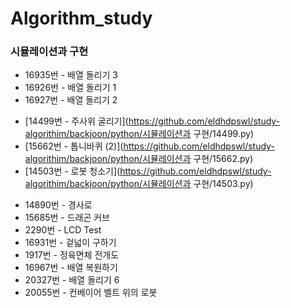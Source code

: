 # Algorithm_study

### 시뮬레이션과 구현

* 16935번 - 배열 돌리기 3
* 16926번 - 배열 돌리기 1
* 16927번 - 배열 돌리기 2
- [14499번 - 주사위 굴리기](https://github.com/eldhdpswl/study-algorithim/backjoon/python/시뮬레이션과 구현/14499.py)
- [15662번 - 톱니바퀴 (2)](https://github.com/eldhdpswl/study-algorithim/backjoon/python/시뮬레이션과 구현/15662.py)
- [14503번 - 로봇 청소기](https://github.com/eldhdpswl/study-algorithim/backjoon/python/시뮬레이션과 구현/14503.py)
* 14890번 - 경사로
* 15685번 - 드래곤 커브
* 2290번 - LCD Test
* 16931번 - 겉넓이 구하기
* 1917번 - 정육면체 전개도
* 16967번 - 배열 복원하기
* 20327번 - 배열 돌리기 6
* 20055번 - 컨베이어 벨트 위의 로봇

